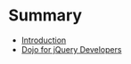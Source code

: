# Summary

* [Introduction](introduction.md)
* [Dojo for jQuery Developers](dojo_for_jquery_developers.md)

